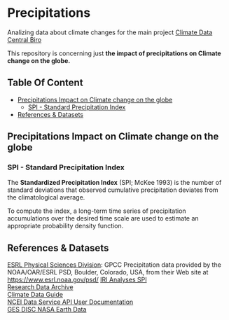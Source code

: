 # Precipitations <!-- omit in toc -->

Analizing data about climate changes for the main project [Climate Data Central Biro]

This repository is concerning just **the impact of precipitations on Climate change on the globe.**

## Table Of Content <!-- omit in toc -->

- [Precipitations Impact on Climate change on the globe](#precipitations-impact-on-climate-change-on-the-globe)
  - [SPI - Standard Precipitation Index](#spi---standard-precipitation-index)
- [References &amp; Datasets](#references-amp-datasets)

## Precipitations Impact on Climate change on the globe

### SPI - Standard Precipitation Index

The **Standardized Precipitation Index** (SPI; McKee 1993) is the number of standard deviations that observed cumulative precipitation deviates from the climatological average.

To compute the index, a long-term time series of precipitation accumulations over the desired time scale are used to estimate an appropriate probability density function.

## References & Datasets

[ESRL Physical Sciences Division]: GPCC Precipitation data provided by the NOAA/OAR/ESRL PSD, Boulder, Colorado, USA, from their Web site at <https://www.esrl.noaa.gov/psd/>
[IRI Analyses SPI]  
[Research Data Archive]  
[Climate Data Guide]  
[NCEI Data Service API User Documentation]  
[GES DISC NASA Earth Data]

<!-- Links -->
[Climate Data Central Biro]: https://github.com/Climate-Data-Central-Biro "Climate Data Central Biro"
[IRI Analyses SPI]: http://iridl.ldeo.columbia.edu/SOURCES/.IRI/.Analyses/.SPI/ "IRI Analyses SPI"
[Research Data Archive]: https://rda.ucar.edu/datasets/ds298.0/ "Research Data Archive SPI"
[Climate Data Guide]: https://climatedataguide.ucar.edu/climate-data/standardized-precipitation-index-spi "Climate Data Guide"
[NCEI Data Service API User Documentation]: https://www.ncei.noaa.gov/support/access-data-service-api-user-documentation "NCEI Data Service API User Documentation"
[GES DISC NASA Earth Data]: https://disc.gsfc.nasa.gov/ "GES DISC NASA Earth Data"
[ESRL Physical Sciences Division]: https://www.esrl.noaa.gov/psd/data/gridded/data.gpcc.html "ESRL Physical Sciences Division"
